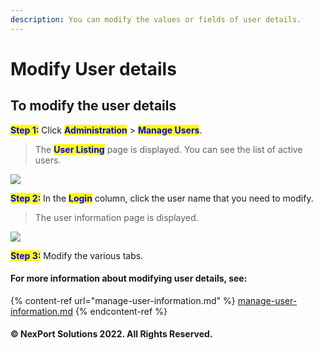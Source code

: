 ```yaml
---
description: You can modify the values or fields of user details.
---
```


# Modify User details

## **To modify the user details**

<mark style="color:blue;">**Step 1:**</mark>  Click <mark style="color:blue;">**Administration**</mark> > <mark style="color:blue;">**Manage Users**</mark>.

> The <mark style="color:blue;">**User Listing**</mark> page is displayed. You can see the list of active users.

![](https://www.nexportcampus.com/Content/Guides/aweb/Content/Resources/Images/Manage\_Users/Modify\_UserDetails\_550x186.png)

<mark style="color:blue;">**Step 2:**</mark> In the <mark style="color:blue;">**Login**</mark> column, click the user name that you need to modify.

> The user information page is displayed.

![](https://www.nexportcampus.com/Content/Guides/aweb/Content/Resources/Images/Manage\_Users/Manage\_User\_Information\_550x308.png)

<mark style="color:blue;">**Step 3:**</mark> Modify the various tabs.

#### For more information about modifying user details, see:

{% content-ref url="manage-user-information.md" %}
[manage-user-information.md](manage-user-information.md)
{% endcontent-ref %}

#### © NexPort Solutions 2022. All Rights Reserved.

